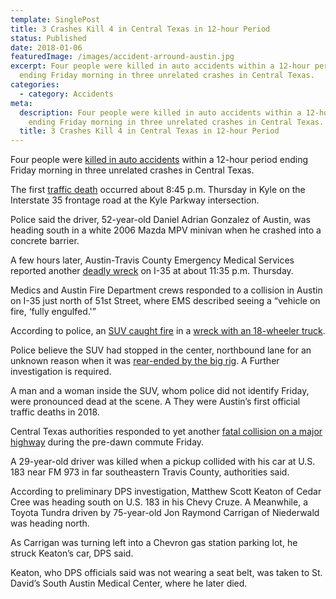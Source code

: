 ```yaml
---
template: SinglePost
title: 3 Crashes Kill 4 in Central Texas in 12-hour Period
status: Published
date: 2018-01-06
featuredImage: /images/accident-arround-austin.jpg
excerpt: Four people were killed in auto accidents within a 12-hour period
  ending Friday morning in three unrelated crashes in Central Texas.
categories:
  - category: Accidents
meta:
  description: Four people were killed in auto accidents within a 12-hour period
    ending Friday morning in three unrelated crashes in Central Texas.
  title: 3 Crashes Kill 4 in Central Texas in 12-hour Period
---
```

<!--StartFragment-->

Four people were [killed in auto accidents](https://www.austinaccidentlawyer.com/practice-areas/wrongful-death-attorney/) within a 12-hour period ending Friday morning in three unrelated crashes in Central Texas.

The first [traffic death](https://www.austinaccidentlawyer.com/practice-areas/wrongful-death-attorney/) occurred about 8:45 p.m. Thursday in Kyle on the Interstate 35 frontage road at the Kyle Parkway intersection.

Police said the driver, 52-year-old Daniel Adrian Gonzalez of Austin, was heading south in a white 2006 Mazda MPV minivan when he crashed into a concrete barrier.

A few hours later, Austin-Travis County Emergency Medical Services reported another [deadly wreck](https://www.austinaccidentlawyer.com/practice-areas/wrongful-death-attorney/) on I-35 at about 11:35 p.m. Thursday.

Medics and Austin Fire Department crews responded to a collision in Austin on I-35 just north of 51st Street, where EMS described seeing a “vehicle on fire, ‘fully engulfed.'”

According to police, an [SUV caught fire](https://www.austinaccidentlawyer.com/practice-areas/burn-injury-lawyer/) in a [wreck with an 18-wheeler truck](https://www.austinaccidentlawyer.com/practice-areas/truck-accident-lawyer/).

Police believe the SUV had stopped in the center, northbound lane for an unknown reason when it was [rear-ended by the big rig](https://www.austinaccidentlawyer.com/practice-areas/truck-accident-lawyer/). A Further investigation is required.

A man and a woman inside the SUV, whom police did not identify Friday, were pronounced dead at the scene. A They were Austin’s first official traffic deaths in 2018.

Central Texas authorities responded to yet another [fatal collision on a major highway](https://www.austinaccidentlawyer.com/practice-areas/wrongful-death-attorney/) during the pre-dawn commute Friday.

A 29-year-old driver was killed when a pickup collided with his car at U.S. 183 near FM 973 in far southeastern Travis County, authorities said.

According to preliminary DPS investigation, Matthew Scott Keaton of Cedar Cree was heading south on U.S. 183 in his Chevy Cruze. A Meanwhile, a Toyota Tundra driven by 75-year-old Jon Raymond Carrigan of Niederwald was heading north.

As Carrigan was turning left into a Chevron gas station parking lot, he struck Keaton’s car, DPS said.

Keaton, who DPS officials said was not wearing a seat belt, was taken to St. David’s South Austin Medical Center, where he later died.

<!--EndFragment-->